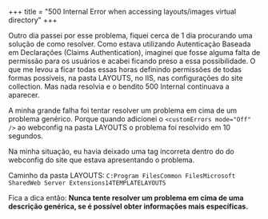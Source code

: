 +++
title = "500 Internal Error when accessing layouts/images virtual directory"
+++

Outro dia passei por esse problema, fiquei cerca de 1 dia procurando uma solução de como resolver. Como estava utilizando Autenticação Baseada em Declarações (Claims Authentication), imaginei que fosse alguma falta de permissão para os usuários e acabei ficando preso a essa possibilidade. O que me levou a ficar todas essas horas definindo permissões de todas formas possíveis, na pasta LAYOUTS, no IIS, nas configurações do site collection. Mas nada resolvia e o bendito 500 Internal continuava a aparecer.

A minha grande falha foi tentar resolver um problema em cima de um problema genérico. Porque quando adicionei o `<customErrors mode="Off" />` ao webconfig na pasta LAYOUTS o problema foi resolvido em 10 segundos.

Na minha situação, eu havia deixado uma tag incorreta dentro do do webconfig do site que estava apresentando o problema.

Caminho da pasta LAYOUTS: `C:Program FilesCommon FilesMicrosoft SharedWeb Server Extensions14TEMPLATELAYOUTS`

Fica a dica então: **Nunca tente resolver um problema em cima de uma descrição genérica, se é possível obter informações mais específicas.**


